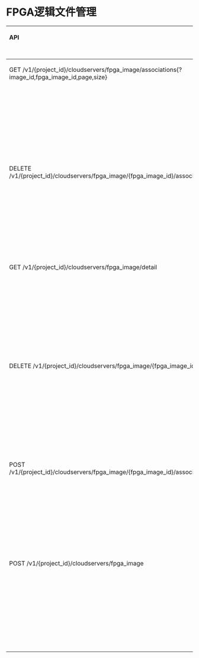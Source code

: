 # FPGA逻辑文件管理<a name="ZH-CN_TOPIC_0132778339"></a>

<a name="table141517564301"></a>
<table><thead align="left"><tr id="row8415105683017"><th class="cellrowborder" valign="top" width="40%" id="mcps1.1.5.1.1"><p id="p15415105620309"><a name="p15415105620309"></a><a name="p15415105620309"></a>API</p>
</th>
<th class="cellrowborder" valign="top" width="16%" id="mcps1.1.5.1.2"><p id="p10605125713535"><a name="p10605125713535"></a><a name="p10605125713535"></a>API功能</p>
</th>
<th class="cellrowborder" valign="top" width="25%" id="mcps1.1.5.1.3"><p id="p194156565302"><a name="p194156565302"></a><a name="p194156565302"></a>授权项</p>
</th>
<th class="cellrowborder" valign="top" width="19%" id="mcps1.1.5.1.4"><p id="p92571440143717"><a name="p92571440143717"></a><a name="p92571440143717"></a>授权项作用域</p>
</th>
</tr>
</thead>
<tbody><tr id="row2651640102215"><td class="cellrowborder" valign="top" width="40%" headers="mcps1.1.5.1.1 "><p id="p1516821032316"><a name="p1516821032316"></a><a name="p1516821032316"></a>GET /v1/{project_id}/cloudservers/fpga_image/associations{?image_id,fpga_image_id,page,size}</p>
</td>
<td class="cellrowborder" valign="top" width="16%" headers="mcps1.1.5.1.2 "><p id="p958218610428"><a name="p958218610428"></a><a name="p958218610428"></a>查询关联列表</p>
</td>
<td class="cellrowborder" valign="top" width="25%" headers="mcps1.1.5.1.3 "><a name="ul21681105233"></a><a name="ul21681105233"></a><ul id="ul21681105233"><li>ecs:cloudServerFpgaImages:getRelations</li></ul>
</td>
<td class="cellrowborder" valign="top" width="19%" headers="mcps1.1.5.1.4 "><a name="ul1120525295612"></a><a name="ul1120525295612"></a><ul id="ul1120525295612"><li>支持：</li></ul>
<p id="p7205175225615"><a name="p7205175225615"></a><a name="p7205175225615"></a>项目(Project)</p>
<p id="p52051152135613"><a name="p52051152135613"></a><a name="p52051152135613"></a></p>
<a name="ul20205165212562"></a><a name="ul20205165212562"></a><ul id="ul20205165212562"><li>不支持：</li></ul>
<p id="p720585265619"><a name="p720585265619"></a><a name="p720585265619"></a>企业项目(Enterprise Project)</p>
</td>
</tr>
<tr id="row876855342215"><td class="cellrowborder" valign="top" width="40%" headers="mcps1.1.5.1.1 "><p id="p111681310102310"><a name="p111681310102310"></a><a name="p111681310102310"></a>DELETE /v1/{project_id}/cloudservers/fpga_image/{fpga_image_id}/association</p>
</td>
<td class="cellrowborder" valign="top" width="16%" headers="mcps1.1.5.1.2 "><p id="p1758286104210"><a name="p1758286104210"></a><a name="p1758286104210"></a>解关联FPGA镜像与弹性云服务器镜像</p>
</td>
<td class="cellrowborder" valign="top" width="25%" headers="mcps1.1.5.1.3 "><a name="ul151681010152313"></a><a name="ul151681010152313"></a><ul id="ul151681010152313"><li>ecs:cloudServerFpgaImags:unrelate</li></ul>
</td>
<td class="cellrowborder" valign="top" width="19%" headers="mcps1.1.5.1.4 "><a name="ul48014540565"></a><a name="ul48014540565"></a><ul id="ul48014540565"><li>支持：</li></ul>
<p id="p68085416565"><a name="p68085416565"></a><a name="p68085416565"></a>项目(Project)</p>
<p id="p3801554105611"><a name="p3801554105611"></a><a name="p3801554105611"></a></p>
<a name="ul88005418563"></a><a name="ul88005418563"></a><ul id="ul88005418563"><li>不支持：</li></ul>
<p id="p148035412561"><a name="p148035412561"></a><a name="p148035412561"></a>企业项目(Enterprise Project)</p>
</td>
</tr>
<tr id="row1053216597228"><td class="cellrowborder" valign="top" width="40%" headers="mcps1.1.5.1.1 "><p id="p181681910192315"><a name="p181681910192315"></a><a name="p181681910192315"></a>GET /v1/{project_id}/cloudservers/fpga_image/detail</p>
</td>
<td class="cellrowborder" valign="top" width="16%" headers="mcps1.1.5.1.2 "><p id="p658212624218"><a name="p658212624218"></a><a name="p658212624218"></a>查询FPGA镜像详情列表</p>
</td>
<td class="cellrowborder" valign="top" width="25%" headers="mcps1.1.5.1.3 "><a name="ul5168910122319"></a><a name="ul5168910122319"></a><ul id="ul5168910122319"><li>ecs:cloudServerFpgaImages:list</li></ul>
</td>
<td class="cellrowborder" valign="top" width="19%" headers="mcps1.1.5.1.4 "><a name="ul4941115645610"></a><a name="ul4941115645610"></a><ul id="ul4941115645610"><li>支持：</li></ul>
<p id="p195575645618"><a name="p195575645618"></a><a name="p195575645618"></a>项目(Project)</p>
<p id="p1595585695613"><a name="p1595585695613"></a><a name="p1595585695613"></a></p>
<a name="ul169551856125616"></a><a name="ul169551856125616"></a><ul id="ul169551856125616"><li>不支持：</li></ul>
<p id="p15955556135618"><a name="p15955556135618"></a><a name="p15955556135618"></a>企业项目(Enterprise Project)</p>
</td>
</tr>
<tr id="row17471104342218"><td class="cellrowborder" valign="top" width="40%" headers="mcps1.1.5.1.1 "><p id="p616891020237"><a name="p616891020237"></a><a name="p616891020237"></a>DELETE /v1/{project_id}/cloudservers/fpga_image/{fpga_image_id}</p>
</td>
<td class="cellrowborder" valign="top" width="16%" headers="mcps1.1.5.1.2 "><p id="p8522122481317"><a name="p8522122481317"></a><a name="p8522122481317"></a>删除FPGA镜像</p>
</td>
<td class="cellrowborder" valign="top" width="25%" headers="mcps1.1.5.1.3 "><a name="ul416831042313"></a><a name="ul416831042313"></a><ul id="ul416831042313"><li>ecs:cloudServerFpgaImages:delete</li></ul>
</td>
<td class="cellrowborder" valign="top" width="19%" headers="mcps1.1.5.1.4 "><a name="ul586255835610"></a><a name="ul586255835610"></a><ul id="ul586255835610"><li>支持：</li></ul>
<p id="p6862205845615"><a name="p6862205845615"></a><a name="p6862205845615"></a>项目(Project)</p>
<p id="p186245815611"><a name="p186245815611"></a><a name="p186245815611"></a></p>
<a name="ul1686225819569"></a><a name="ul1686225819569"></a><ul id="ul1686225819569"><li>不支持：</li></ul>
<p id="p1787718588561"><a name="p1787718588561"></a><a name="p1787718588561"></a>企业项目(Enterprise Project)</p>
</td>
</tr>
<tr id="row152011446132211"><td class="cellrowborder" valign="top" width="40%" headers="mcps1.1.5.1.1 "><p id="p10168171072318"><a name="p10168171072318"></a><a name="p10168171072318"></a>POST /v1/{project_id}/cloudservers/fpga_image/{fpga_image_id}/association</p>
</td>
<td class="cellrowborder" valign="top" width="16%" headers="mcps1.1.5.1.2 "><p id="p15583106164215"><a name="p15583106164215"></a><a name="p15583106164215"></a>关联FPGA镜像与弹性云服务器镜像</p>
</td>
<td class="cellrowborder" valign="top" width="25%" headers="mcps1.1.5.1.3 "><a name="ul1616841011231"></a><a name="ul1616841011231"></a><ul id="ul1616841011231"><li>ecs:cloudServerFpgaImages:relate</li></ul>
</td>
<td class="cellrowborder" valign="top" width="19%" headers="mcps1.1.5.1.4 "><a name="ul44081815576"></a><a name="ul44081815576"></a><ul id="ul44081815576"><li>支持：</li></ul>
<p id="p74081611570"><a name="p74081611570"></a><a name="p74081611570"></a>项目(Project)</p>
<p id="p04084115718"><a name="p04084115718"></a><a name="p04084115718"></a></p>
<a name="ul1440814175712"></a><a name="ul1440814175712"></a><ul id="ul1440814175712"><li>不支持：</li></ul>
<p id="p24081514578"><a name="p24081514578"></a><a name="p24081514578"></a>企业项目(Enterprise Project)</p>
</td>
</tr>
<tr id="row137161050132212"><td class="cellrowborder" valign="top" width="40%" headers="mcps1.1.5.1.1 "><p id="p616810109231"><a name="p616810109231"></a><a name="p616810109231"></a>POST /v1/{project_id}/cloudservers/fpga_image</p>
</td>
<td class="cellrowborder" valign="top" width="16%" headers="mcps1.1.5.1.2 "><p id="p05830634217"><a name="p05830634217"></a><a name="p05830634217"></a>注册FPGA镜像</p>
</td>
<td class="cellrowborder" valign="top" width="25%" headers="mcps1.1.5.1.3 "><a name="ul15168410192311"></a><a name="ul15168410192311"></a><ul id="ul15168410192311"><li>ecs:cloudServerFpgaImages:register</li></ul>
</td>
<td class="cellrowborder" valign="top" width="19%" headers="mcps1.1.5.1.4 "><a name="ul1123814145713"></a><a name="ul1123814145713"></a><ul id="ul1123814145713"><li>支持：</li></ul>
<p id="p132386418574"><a name="p132386418574"></a><a name="p132386418574"></a>项目(Project)</p>
<p id="p132381946577"><a name="p132381946577"></a><a name="p132381946577"></a></p>
<a name="ul132387411578"></a><a name="ul132387411578"></a><ul id="ul132387411578"><li>不支持：</li></ul>
<p id="p202522485716"><a name="p202522485716"></a><a name="p202522485716"></a>企业项目(Enterprise Project)</p>
</td>
</tr>
</tbody>
</table>

